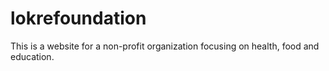 # lokrefoundation
This is a website for a non-profit organization focusing on health, food and education.
